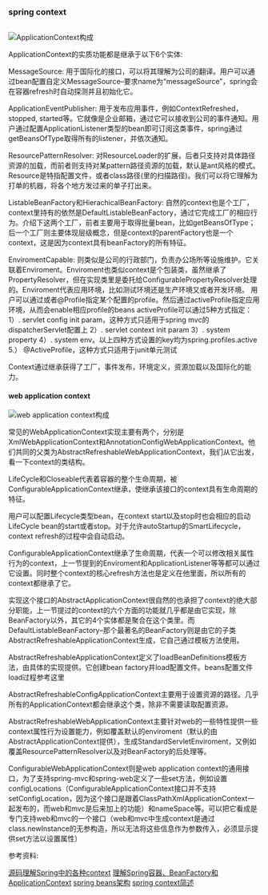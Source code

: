 ### spring context

```

```

![ApplicationContext构成](https://img-blog.csdn.net/20160301002829498)

ApplicationContext的实质功能都是继承于以下6个实体:

MessageSource: 用于国际化的接口，可以将其理解为公司的翻译。用户可以通过bean配置自定义MessageSource–要求name为“messageSource”，spring会在容器refresh时自动探测并且初始化它。

ApplicationEventPublisher: 用于发布应用事件，例如ContextRefreshed，stopped, started等。它就像是企业邮箱，通过它可以接收到公司的事件通知。用户通过配置ApplicationListener类型的bean即可订阅这类事件，spring通过getBeansOfType取得所有的listener，并依次通知。

ResourcePatternResolver: 对ResourceLoader的扩展，后者只支持对具体路径资源的加载，而前者则支持对某pattern路径资源的加载，默认是ant风格的模式。Resource是特指配置文件，或者class路径(里的扫描路径)。我们可以将它理解为打单的机器，将各个地方发过来的单子打出来。

ListableBeanFactory和HierachicalBeanFactory: 自然的context也是个工厂，context里持有的依然是DefaultListableBeanFactory，通过它完成工厂的相应行为。介绍下这两个工厂，前者主要用于取得批量bean，比如getBeansOfType；后一个工厂则主要体现层级概念，但是context的parentFactory也是一个context，这是因为context具有beanFactory的所有特征。

EnviromentCapable: 则类似是公司的行政部门，负责办公场所等设施维护。它关联着Enviroment。Enviroment也类似context是个包装类，虽然继承了PropertyResolver，但在实现类里是委托给ConfigurablePropertyResolver处理的。Enviroment代表应用环境，比如测试环境还是生产环境又或者开发环境。
用户可以通过或者@Profile指定某个配置的profile。然后通过activeProfile指定应用环境，从而会enable相应profile的beans
activeProfile可以通过5种方式指定：
1）. servlet config init param，这种方式只适用于spring mvc的dispatcherServlet配置上
2）. servlet context init param
3）. system property
4）. system env。以上四种方式设置的key均为spring.profiles.active
5.） @ActiveProfile，这种方式只适用于junit单元测试

Context通过继承获得了工厂，事件发布，环境定义，资源加载以及国际化的能力。


#### web application context

![web application context构成](https://img-blog.csdn.net/20160301223833002)

常见的WebApplicationContext实现主要有两个，分别是XmlWebApplicationContext和AnnotationConfigWebApplicationContext。他们共同的父类为AbstractRefreshableWebApplicationContext，我们从它出发，看一下context的类结构。

LifeCycle和Closeable代表着容器的整个生命周期，被ConfigurableApplicationContext继承，使继承该接口的context具有生命周期的特征。


用户可以配置Lifecycle类型bean，在context start以及stop时也会相应的启动LifeCycle bean的start或者stop。对于允许autoStartup的SmartLifecycle，context refresh的过程中会自动启动。

ConfigurableApplicationContext继承了生命周期，代表一个可以修改相关属性行为的context，上一节提到的Enviroment和ApplicationListener等等都可以通过它设置。同时整个context的核心refresh方法也是定义在他里面，所以所有的context都继承了它。


实现这个接口的AbstractApplicationContext很自然的也承担了context的绝大部分职能，上一节提过的context的六个方面的功能就几乎都是由它实现，除BeanFactory以外，其它的4个实体都是聚合在这个类里。而DefaultListableBeanFactory–那个最著名的BeanFactory则是由它的子类AbstractRefreshableApplicationContext生成，它自己通过模板方法使用。

AbstractRefreshableApplicationContext定义了loadBeanDefinitions模板方法，由具体的实现提供。它创建bean factory并load配置文件。beans配置文件load过程参考这里

AbstractRefreshableConfigApplicationContext主要用于设置资源的路径。几乎所有的ApplicationContext都会继承这个类，除非不需要读取配置资源。

AbstractRefreshableWebApplicationContext主要针对web的一些特性提供一些context属性行为设置能力，例如覆盖默认的enviroment（默认的由AbstractApplicationContext提供），生成StandardServletEnviroment，又例如覆盖ResourcePatternResolver以及对BeanFactory的后处理等。

ConfigurableWebApplicationContext则是web application context的通用接口，为了支持spring-mvc和spring-web定义了一些set方法，例如设置configLocations（ConfigurableApplicationContext接口并不支持setConfigLocation，因为这个接口是跟着ClassPathXmlApplicationContext一起发布的，而web和mvc是后来加上的功能）和nameSpace等。可以把它看成是专门支持web和mvc的一个接口（web和mvc中生成context是通过class.newInstance的无参构造，所以无法将这些信息作为参数传入，必须显示提供set方法以设置属性）



















参考资料:

[源码理解Spring中的各种context](https://www.jianshu.com/p/2537e2fec546)
[理解Spring容器、BeanFactory和ApplicationContext](https://www.jianshu.com/p/2854d8984dfc)
[spring beans架构](https://blog.csdn.net/szwandcj/article/details/50688616)
[spring context简述](https://www.cnblogs.com/deveypf/p/11406940.html)

























































